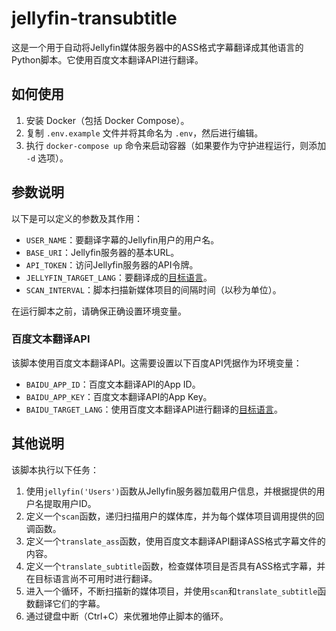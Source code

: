 # jellyfin-transubtitle

这是一个用于自动将Jellyfin媒体服务器中的ASS格式字幕翻译成其他语言的Python脚本。它使用百度文本翻译API进行翻译。

## 如何使用

1. 安装 Docker（包括 Docker Compose）。
2. 复制 ```.env.example``` 文件并将其命名为 ```.env```，然后进行编辑。
3. 执行 ```docker-compose up``` 命令来启动容器（如果要作为守护进程运行，则添加 ```-d``` 选项）。

## 参数说明

以下是可以定义的参数及其作用：

- `USER_NAME`：要翻译字幕的Jellyfin用户的用户名。
- `BASE_URI`：Jellyfin服务器的基本URL。
- `API_TOKEN`：访问Jellyfin服务器的API令牌。
- `JELLYFIN_TARGET_LANG`：要翻译成的[目标语言](doc/language.md)。
- `SCAN_INTERVAL`：脚本扫描新媒体项目的间隔时间（以秒为单位）。

在运行脚本之前，请确保正确设置环境变量。

### 百度文本翻译API

该脚本使用百度文本翻译API。这需要设置以下百度API凭据作为环境变量：

- `BAIDU_APP_ID`：百度文本翻译API的App ID。
- `BAIDU_APP_KEY`：百度文本翻译API的App Key。
- `BAIDU_TARGET_LANG`：使用百度文本翻译API进行翻译的[目标语言](http://api.fanyi.baidu.com/doc/21)。

## 其他说明

该脚本执行以下任务：

1. 使用`jellyfin('Users')`函数从Jellyfin服务器加载用户信息，并根据提供的用户名提取用户ID。
2. 定义一个`scan`函数，递归扫描用户的媒体库，并为每个媒体项目调用提供的回调函数。
3. 定义一个`translate_ass`函数，使用百度文本翻译API翻译ASS格式字幕文件的内容。
4. 定义一个`translate_subtitle`函数，检查媒体项目是否具有ASS格式字幕，并在目标语言尚不可用时进行翻译。
5. 进入一个循环，不断扫描新的媒体项目，并使用`scan`和`translate_subtitle`函数翻译它们的字幕。
6. 通过键盘中断（Ctrl+C）来优雅地停止脚本的循环。
